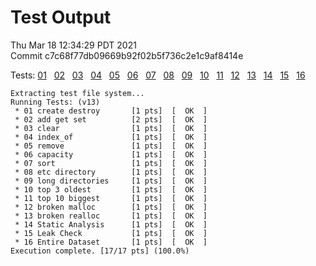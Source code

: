 # Test Output

Thu Mar 18 12:34:29 PDT 2021  
Commit c7c68f77db09669b92f02b5f736c2e1c9af8414e  

Tests: [01](./outputs/01.md) &nbsp;
[02](./outputs/02.md) &nbsp;
[03](./outputs/03.md) &nbsp;
[04](./outputs/04.md) &nbsp;
[05](./outputs/05.md) &nbsp;
[06](./outputs/06.md) &nbsp;
[07](./outputs/07.md) &nbsp;
[08](./outputs/08.md) &nbsp;
[09](./outputs/09.md) &nbsp;
[10](./outputs/10.md) &nbsp;
[11](./outputs/11.md) &nbsp;
[12](./outputs/12.md) &nbsp;
[13](./outputs/13.md) &nbsp;
[14](./outputs/14.md) &nbsp;
[15](./outputs/15.md) &nbsp;
[16](./outputs/16.md) &nbsp;

```
Extracting test file system...
Running Tests: (v13)
 * 01 create destroy       [1 pts]  [  OK  ]
 * 02 add get set          [2 pts]  [  OK  ]
 * 03 clear                [1 pts]  [  OK  ]
 * 04 index_of             [1 pts]  [  OK  ]
 * 05 remove               [1 pts]  [  OK  ]
 * 06 capacity             [1 pts]  [  OK  ]
 * 07 sort                 [1 pts]  [  OK  ]
 * 08 etc directory        [1 pts]  [  OK  ]
 * 09 long directories     [1 pts]  [  OK  ]
 * 10 top 3 oldest         [1 pts]  [  OK  ]
 * 11 top 10 biggest       [1 pts]  [  OK  ]
 * 12 broken malloc        [1 pts]  [  OK  ]
 * 13 broken realloc       [1 pts]  [  OK  ]
 * 14 Static Analysis      [1 pts]  [  OK  ]
 * 15 Leak Check           [1 pts]  [  OK  ]
 * 16 Entire Dataset       [1 pts]  [  OK  ]
Execution complete. [17/17 pts] (100.0%)

```
